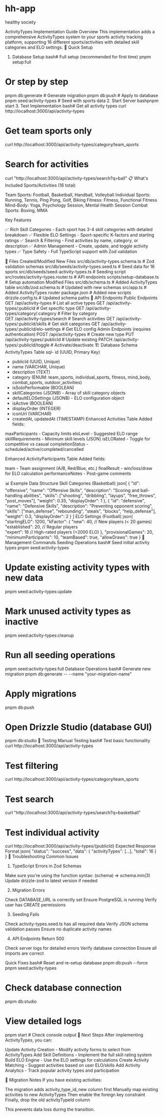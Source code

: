 # hh-app
healthy society 


ActivityTypes Implementation Guide
Overview
This implementation adds a comprehensive ActivityTypes system to your sports activity tracking platform, supporting 16 different sports/activities with detailed skill categories and ELO settings.
🚀 Quick Setup
1. Database Setup
bash# Full setup (recommended for first time)
pnpm setup:full

# Or step by step
pnpm db:generate  # Generate migration
pnpm db:push      # Apply to database
pnpm seed:activity-types  # Seed with sports data
2. Start Server
bashpnpm start
3. Test Implementation
bash# Get all activity types
curl http://localhost:3000/api/activity-types

# Get team sports only
curl http://localhost:3000/api/activity-types/category/team_sports

# Search for activities
curl "http://localhost:3000/api/activity-types/search?q=ball"
📋 What's Included
Sports/Activities (16 total)

Team Sports: Football, Basketball, Handball, Volleyball
Individual Sports: Running, Tennis, Ping Pong, Golf, Biking
Fitness: Fitness, Functional Fitness
Mind-Body: Yoga, Psychology Session, Mental Health Session
Combat Sports: Boxing, MMA

Key Features

✅ Rich Skill Categories - Each sport has 3-4 skill categories with detailed breakdown
✅ Flexible ELO Settings - Sport-specific K-factors and starting ratings
✅ Search & Filtering - Find activities by name, category, or description
✅ Admin Management - Create, update, and toggle activity types
✅ Type Safety - Full TypeScript support with Zod validation

📁 Files Created/Modified
New Files
src/db/activity-types.schema.ts       # Zod validation schemas
src/db/seeds/activity-types.seed.ts   # Seed data for 16 sports
src/db/seeds/seed-activity-types.ts   # Seeding script
src/routes/activity-types.router.ts   # API endpoints
scripts/setup-database.ts             # Setup automation
Modified Files
src/db/schema.ts                      # Added ActivityTypes table
src/db/zod.schema.ts                  # Updated with new schemas
src/app.ts                           # Added ActivityTypes router
package.json                         # Added new scripts
drizzle.config.ts                    # Updated schema paths
🎯 API Endpoints
Public Endpoints
GET    /api/activity-types                    # List all active types
GET    /api/activity-types/:publicId          # Get specific type
GET    /api/activity-types/category/:category # Filter by category  
GET    /api/activity-types/search             # Search activities
GET    /api/activity-types/:publicId/skills   # Get skill categories
GET    /api/activity-types/:publicId/elo-settings # Get ELO config
Admin Endpoints (requires authentication)
POST   /api/activity-types                    # Create new type
PUT    /api/activity-types/:publicId          # Update existing
PATCH  /api/activity-types/:publicId/toggle   # Activate/deactivate
🏗️ Database Schema
ActivityTypes Table
sql- id (UUID, Primary Key)
- publicId (UUID, Unique)
- name (VARCHAR, Unique) 
- description (TEXT)
- category (ENUM: team_sports, individual_sports, fitness, mind_body, combat_sports, outdoor_activities)
- isSoloPerformable (BOOLEAN)
- skillCategories (JSONB) - Array of skill category objects
- defaultELOSettings (JSONB) - ELO configuration object
- isActive (BOOLEAN)
- displayOrder (INTEGER)
- iconUrl (VARCHAR)
- createdAt, updatedAt (TIMESTAMP)
Enhanced Activities Table
Added fields:

maxParticipants - Capacity limits
eloLevel - Suggested ELO range
skillRequirements - Minimum skill levels (JSON)
isELORated - Toggle for competitive vs casual
completionStatus - scheduled/active/completed/cancelled

Enhanced ActivityParticipants Table
Added fields:

team - Team assignment (A/B, Red/Blue, etc.)
finalResult - win/loss/draw for ELO calculation
performanceNotes - Post-game comments

📊 Example Data Structure
Skill Categories (Basketball)
json[
  {
    "id": "offensive",
    "name": "Offensive Skills", 
    "description": "Scoring and ball-handling abilities",
    "skills": ["shooting", "dribbling", "layups", "free_throws", "post_moves"],
    "weight": 0.35,
    "displayOrder": 1
  },
  {
    "id": "defensive", 
    "name": "Defensive Skills",
    "description": "Preventing opponent scoring", 
    "skills": ["man_defense", "rebounding", "steals", "blocks", "help_defense"],
    "weight": 0.3,
    "displayOrder": 2
  }
]
ELO Settings (Football)
json{
  "startingELO": 1200,
  "kFactor": {
    "new": 40,        // New players (< 20 games)
    "established": 20, // Regular players  
    "expert": 16      // High-rated players (>2000 ELO)
  },
  "provisionalGames": 20,
  "minimumParticipants": 10,
  "teamBased": true,
  "allowDraws": true
}
🔧 Management Commands
Seeding Operations
bash# Seed initial activity types
pnpm seed:activity-types

# Update existing activity types with new data  
pnpm seed:activity-types:update

# Mark unused activity types as inactive
pnpm seed:activity-types:cleanup

# Run all seeding operations
pnpm seed:activity-types:full
Database Operations
bash# Generate new migration
pnpm db:generate -- --name "your-migration-name"

# Apply migrations
pnpm db:push

# Open Drizzle Studio (database GUI)
pnpm db:studio
🧪 Testing
Manual Testing
bash# Test basic functionality
curl http://localhost:3000/api/activity-types

# Test filtering
curl http://localhost:3000/api/activity-types/category/team_sports

# Test search
curl "http://localhost:3000/api/activity-types/search?q=basketball"

# Test individual activity
curl http://localhost:3000/api/activity-types/{publicId}
Expected Response Format
json{
  "status": "success", 
  "data": {
    "activityTypes": [...],
    "total": 16
  }
}
🚨 Troubleshooting
Common Issues
1. TypeScript Errors in Zod Schemas

Make sure you're using the function syntax: (schema) => schema.min(3)
Update drizzle-zod to latest version if needed

2. Migration Errors

Check DATABASE_URL is correctly set
Ensure PostgreSQL is running
Verify user has CREATE permissions

3. Seeding Fails

Check activity-types.seed.ts has all required data
Verify JSON schema validation passes
Ensure no duplicate activity names

4. API Endpoints Return 500

Check server logs for detailed errors
Verify database connection
Ensure all imports are correct

Quick Fixes
bash# Reset and re-setup database
pnpm db:push --force
pnpm seed:activity-types

# Check database connection
pnpm db:studio

# View detailed logs
pnpm start # Check console output
🔄 Next Steps
After implementing ActivityTypes, you can:

Update Activity Creation - Modify activity forms to select from ActivityTypes
Add Skill Definitions - Implement the full skill rating system
Build ELO Engine - Use the ELO settings for calculations
Create Activity Matching - Suggest activities based on user ELO/skills
Add Activity Analytics - Track popular activity types and participation

📝 Migration Notes
If you have existing activities:

The migration adds activity_type_id_new column first
Manually map existing activities to new ActivityTypes
Then enable the foreign key constraint
Finally, drop the old activityTypeId column

This prevents data loss during the transition.
